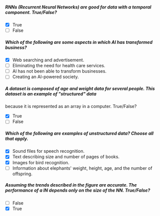 
##### RNNs (Recurrent Neural Networks) are good for data with a temporal component. True/False?
 - [x] True
 - [ ] False 

##### Which of the following are some aspects in which Al has transformed business?
- [x] Web searching and advertisement.
- [ ] Eliminating the need for health care services.
- [ ] Al has not been able to transform businesses.
- [ ] Creating an Al-powered society.

##### A dataset is composed of age and weight data for several people. This dataset is an example of "structured" data
because it is represented as an array in a computer. True/False?
 - [x] True
 - [ ] False 

##### Which of the following are examples of unstructured data? Choose all that apply.
- [x] Sound files for speech recognition.
- [x] Text describing size and number of pages of books.
- [x] Images for bird recognition.
- [ ] Information about elephants' weight, height, age, and the number of offspring.

##### Assuming the trends described in the figure are accurate. The performance of a IN depends only on the size of the NN. True/False?

- [ ] False
- [x] True
